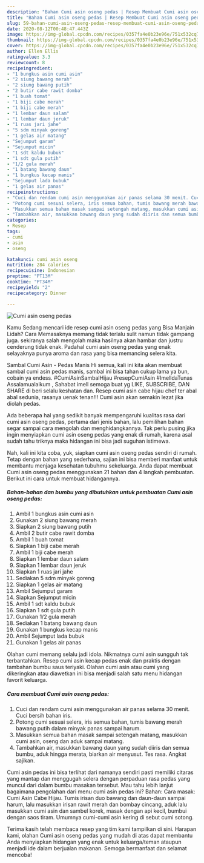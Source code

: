```yaml
---
description: "Bahan Cumi asin oseng pedas | Resep Membuat Cumi asin oseng pedas Yang Bikin Ngiler"
title: "Bahan Cumi asin oseng pedas | Resep Membuat Cumi asin oseng pedas Yang Bikin Ngiler"
slug: 59-bahan-cumi-asin-oseng-pedas-resep-membuat-cumi-asin-oseng-pedas-yang-bikin-ngiler
date: 2020-08-12T00:48:47.443Z
image: https://img-global.cpcdn.com/recipes/0357fa4e0b23e96e/751x532cq70/cumi-asin-oseng-pedas-foto-resep-utama.jpg
thumbnail: https://img-global.cpcdn.com/recipes/0357fa4e0b23e96e/751x532cq70/cumi-asin-oseng-pedas-foto-resep-utama.jpg
cover: https://img-global.cpcdn.com/recipes/0357fa4e0b23e96e/751x532cq70/cumi-asin-oseng-pedas-foto-resep-utama.jpg
author: Ellen Ellis
ratingvalue: 3.3
reviewcount: 8
recipeingredient:
- "1 bungkus asin cumi asin"
- "2 siung bawang merah"
- "2 siung bawang putih"
- "2 butir cabe rawit domba"
- "1 buah tomat"
- "1 biji cabe merah"
- "1 biji cabe merah"
- "1 lembar daun salam"
- "1 lembar daun jeruk"
- "1 ruas jari jahe"
- "5 sdm minyak goreng"
- "1 gelas air matang"
- "Sejumput garam"
- "Sejumput micin"
- "1 sdt kaldu bubuk"
- "1 sdt gula putih"
- "1/2 gula merah"
- "1 batang bawang daun"
- "1 bungkus kecap manis"
- "Sejumput lada bubuk"
- "1 gelas air panas"
recipeinstructions:
- "Cuci dan rendam cumi asin menggunakan air panas selama 30 menit. Cuci bersih bahan iris."
- "Potong cumi sesuai selera, iris semua bahan, tumis bawang merah bawang putih dalam minyak panas sampai harum."
- "Masukkan semua bahan masak sampai setengah matang, masukkan cumi asin, oseng dan aduk sampai matang."
- "Tambahkan air, masukkan bawang daun yang sudah diiris dan semua bumbu, aduk hingga merata, biarkan air menyusut. Tes rasa. Angkat sajikan."
categories:
- Resep
tags:
- cumi
- asin
- oseng

katakunci: cumi asin oseng 
nutrition: 284 calories
recipecuisine: Indonesian
preptime: "PT13M"
cooktime: "PT34M"
recipeyield: "2"
recipecategory: Dinner

---
```



![Cumi asin oseng pedas](https://img-global.cpcdn.com/recipes/0357fa4e0b23e96e/751x532cq70/cumi-asin-oseng-pedas-foto-resep-utama.jpg)

Kamu Sedang mencari ide resep cumi asin oseng pedas yang Bisa Manjain Lidah? Cara Memasaknya memang tidak terlalu sulit namun tidak gampang juga. sekiranya salah mengolah maka hasilnya akan hambar dan justru cenderung tidak enak. Padahal cumi asin oseng pedas yang enak selayaknya punya aroma dan rasa yang bisa memancing selera kita.

Sambal Cumi Asin - Pedas Manis Hi semua, kali ini kita akan membuat sambal cumi asin pedas manis, sambal ini bisa tahan cukup lama ya bun, cobain ya endess. #CumiAsinSambalHijau #resepCumiAsin #ImelldaTunas Assalamualaikum , Sahabat imell semoga buat yg LIKE, SUBSCRIBE, DAN SHARE di beri selalu keshatan dan. Resep cumi asin cabe hijau chef ter abal abal sedunia, rasanya uenak tenan!!! Cumi asin akan semakin lezat jika diolah pedas.

Ada beberapa hal yang sedikit banyak mempengaruhi kualitas rasa dari cumi asin oseng pedas, pertama dari jenis bahan, lalu pemilihan bahan segar sampai cara mengolah dan menghidangkannya. Tak perlu pusing jika ingin menyiapkan cumi asin oseng pedas yang enak di rumah, karena asal sudah tahu triknya maka hidangan ini bisa jadi suguhan istimewa.


Nah, kali ini kita coba, yuk, siapkan cumi asin oseng pedas sendiri di rumah. Tetap dengan bahan yang sederhana, sajian ini bisa memberi manfaat untuk membantu menjaga kesehatan tubuhmu sekeluarga. Anda dapat membuat Cumi asin oseng pedas menggunakan 21 bahan dan 4 langkah pembuatan. Berikut ini cara untuk membuat hidangannya.

<!--inarticleads1-->

##### Bahan-bahan dan bumbu yang dibutuhkan untuk pembuatan Cumi asin oseng pedas:

1. Ambil 1 bungkus asin cumi asin
1. Gunakan 2 siung bawang merah
1. Siapkan 2 siung bawang putih
1. Ambil 2 butir cabe rawit domba
1. Ambil 1 buah tomat
1. Siapkan 1 biji cabe merah
1. Ambil 1 biji cabe merah
1. Siapkan 1 lembar daun salam
1. Siapkan 1 lembar daun jeruk
1. Siapkan 1 ruas jari jahe
1. Sediakan 5 sdm minyak goreng
1. Siapkan 1 gelas air matang
1. Ambil Sejumput garam
1. Siapkan Sejumput micin
1. Ambil 1 sdt kaldu bubuk
1. Siapkan 1 sdt gula putih
1. Gunakan 1/2 gula merah
1. Sediakan 1 batang bawang daun
1. Gunakan 1 bungkus kecap manis
1. Ambil Sejumput lada bubuk
1. Gunakan 1 gelas air panas


Olahan cumi memang selalu jadi idola. Nikmatnya cumi asin sungguh tak terbantahkan. Resep cumi asin kecap pedas enak dan praktis dengan tambahan bumbu saus teriyaki. Olahan cumi asin atau cumi yang dikeringkan atau diawetkan ini bisa menjadi salah satu menu hidangan favorit keluarga. 

<!--inarticleads2-->

##### Cara membuat Cumi asin oseng pedas:

1. Cuci dan rendam cumi asin menggunakan air panas selama 30 menit. Cuci bersih bahan iris.
1. Potong cumi sesuai selera, iris semua bahan, tumis bawang merah bawang putih dalam minyak panas sampai harum.
1. Masukkan semua bahan masak sampai setengah matang, masukkan cumi asin, oseng dan aduk sampai matang.
1. Tambahkan air, masukkan bawang daun yang sudah diiris dan semua bumbu, aduk hingga merata, biarkan air menyusut. Tes rasa. Angkat sajikan.


Cumi asin pedas ini bisa terlihat dari namanya sendiri pasti memiliki citaras yang mantap dan menggugah selera dengan perpaduan rasa pedas yang muncul dari dalam bumbu masakan tersebut. Mau tahu lebih lanjut bagaimana pengolahan dari menu cumi asin pedas ini? Bahan: Cara masak: Cumi Asin Cabe Hijau. Tumis irisan duo bawang dan daun-daun sampai harum, lalu masukkan irisan rawit merah dan bombay cincang, aduk lalu masukkan cumi asin dan sambel korek, masak dengan api kecil, bumbui dengan saos tiram. Umumnya cumi-cumi asin kering di sebut cumi sotong. 

Terima kasih telah membaca resep yang tim kami tampilkan di sini. Harapan kami, olahan Cumi asin oseng pedas yang mudah di atas dapat membantu Anda menyiapkan hidangan yang enak untuk keluarga/teman ataupun menjadi ide dalam berjualan makanan. Semoga bermanfaat dan selamat mencoba!
